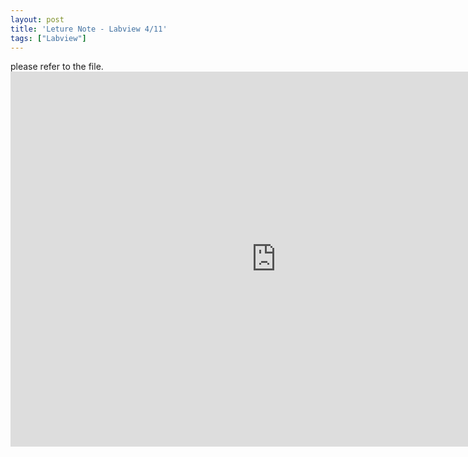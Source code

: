 ```yaml
---
layout: post
title: 'Leture Note - Labview 4/11'
tags: ["Labview"]
---
```


please refer to the file.
<embed src="https://github.com/hbyacademic/HBY/tree/master/_posts/20190411_LV_LetureNotes.pdf" width="850" height="600">

